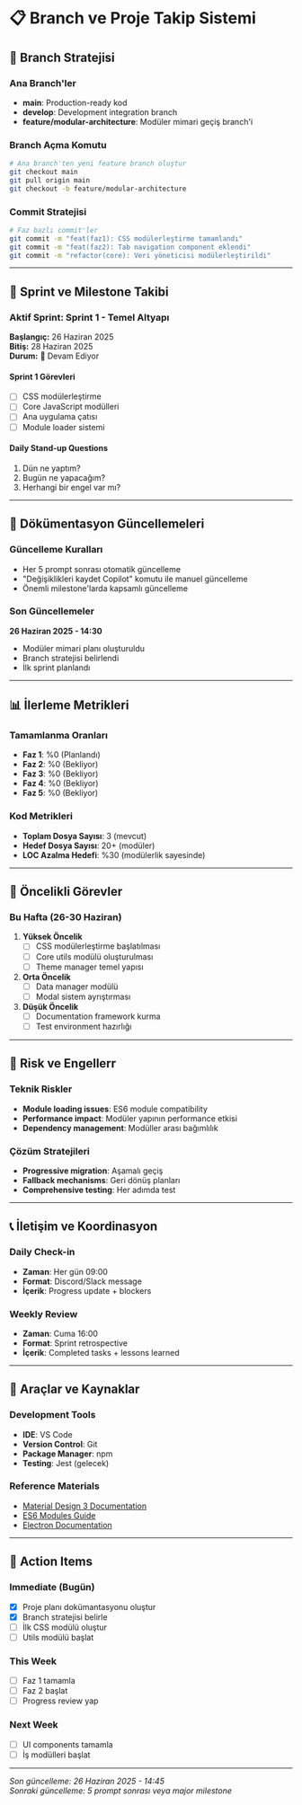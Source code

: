 # 📋 Branch ve Proje Takip Sistemi

## 🌿 Branch Stratejisi

### Ana Branch'ler
- **main**: Production-ready kod
- **develop**: Development integration branch
- **feature/modular-architecture**: Modüler mimari geçiş branch'i

### Branch Açma Komutu
```bash
# Ana branch'ten yeni feature branch oluştur
git checkout main
git pull origin main
git checkout -b feature/modular-architecture
```

### Commit Stratejisi
```bash
# Faz bazlı commit'ler
git commit -m "feat(faz1): CSS modülerleştirme tamamlandı"
git commit -m "feat(faz2): Tab navigation component eklendi"
git commit -m "refactor(core): Veri yöneticisi modülerleştirildi"
```

---

## 📅 Sprint ve Milestone Takibi

### Aktif Sprint: Sprint 1 - Temel Altyapı
**Başlangıç:** 26 Haziran 2025  
**Bitiş:** 28 Haziran 2025  
**Durum:** 🔄 Devam Ediyor

#### Sprint 1 Görevleri
- [ ] CSS modülerleştirme
- [ ] Core JavaScript modülleri
- [ ] Ana uygulama çatısı
- [ ] Module loader sistemi

#### Daily Stand-up Questions
1. Dün ne yaptım?
2. Bugün ne yapacağım?
3. Herhangi bir engel var mı?

---

## 🔄 Dökümentasyon Güncellemeleri

### Güncelleme Kuralları
- Her 5 prompt sonrası otomatik güncelleme
- "Değişiklikleri kaydet Copilot" komutu ile manuel güncelleme
- Önemli milestone'larda kapsamlı güncelleme

### Son Güncellemeler
**26 Haziran 2025 - 14:30**
- Modüler mimari planı oluşturuldu
- Branch stratejisi belirlendi
- İlk sprint planlandı

---

## 📊 İlerleme Metrikleri

### Tamamlanma Oranları
- **Faz 1**: %0 (Planlandı)
- **Faz 2**: %0 (Bekliyor)
- **Faz 3**: %0 (Bekliyor)
- **Faz 4**: %0 (Bekliyor)
- **Faz 5**: %0 (Bekliyor)

### Kod Metrikleri
- **Toplam Dosya Sayısı**: 3 (mevcut)
- **Hedef Dosya Sayısı**: 20+ (modüler)
- **LOC Azalma Hedefi**: %30 (modülerlik sayesinde)

---

## 🎯 Öncelikli Görevler

### Bu Hafta (26-30 Haziran)
1. **Yüksek Öncelik**
   - [ ] CSS modülerleştirme başlatılması
   - [ ] Core utils modülü oluşturulması
   - [ ] Theme manager temel yapısı

2. **Orta Öncelik**
   - [ ] Data manager modülü
   - [ ] Modal sistem ayrıştırması

3. **Düşük Öncelik**
   - [ ] Documentation framework kurma
   - [ ] Test environment hazırlığı

---

## 🚨 Risk ve Engellerr

### Teknik Riskler
- **Module loading issues**: ES6 module compatibility
- **Performance impact**: Modüler yapının performance etkisi
- **Dependency management**: Modüller arası bağımlılık

### Çözüm Stratejileri
- **Progressive migration**: Aşamalı geçiş
- **Fallback mechanisms**: Geri dönüş planları
- **Comprehensive testing**: Her adımda test

---

## 📞 İletişim ve Koordinasyon

### Daily Check-in
- **Zaman**: Her gün 09:00
- **Format**: Discord/Slack message
- **İçerik**: Progress update + blockers

### Weekly Review
- **Zaman**: Cuma 16:00
- **Format**: Sprint retrospective
- **İçerik**: Completed tasks + lessons learned

---

## 🔧 Araçlar ve Kaynaklar

### Development Tools
- **IDE**: VS Code
- **Version Control**: Git
- **Package Manager**: npm
- **Testing**: Jest (gelecek)

### Reference Materials
- [Material Design 3 Documentation](https://m3.material.io/)
- [ES6 Modules Guide](https://developer.mozilla.org/en-US/docs/Web/JavaScript/Guide/Modules)
- [Electron Documentation](https://www.electronjs.org/docs)

---

## 📝 Action Items

### Immediate (Bugün)
- [x] Proje planı dokümantasyonu oluştur
- [x] Branch stratejisi belirle
- [ ] İlk CSS modülü oluştur
- [ ] Utils modülü başlat

### This Week
- [ ] Faz 1 tamamla
- [ ] Faz 2 başlat
- [ ] Progress review yap

### Next Week
- [ ] UI components tamamla
- [ ] İş modülleri başlat

---

*Son güncelleme: 26 Haziran 2025 - 14:45*  
*Sonraki güncelleme: 5 prompt sonrası veya major milestone*
